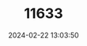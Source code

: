 ---
title: "11633"
category: "Leporillus apicalis"
draft: false
date: 2024-02-22 13:03:50
languages:
  English: ["White-tipped Stick-nest Rat", "Lesser Stick-nest Rat"]
---
